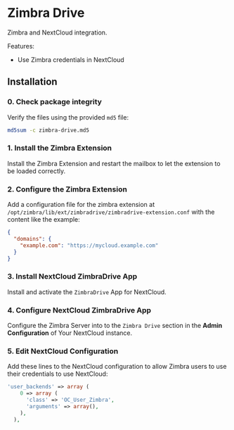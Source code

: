 Zimbra Drive
============

Zimbra and NextCloud integration.

Features:
- Use Zimbra credentials in NextCloud

## Installation

### 0. Check package integrity
Verify the files using the provided `md5` file:
```bash
md5sum -c zimbra-drive.md5
```

### 1. Install the Zimbra Extension
Install the Zimbra Extension and restart the mailbox to let the extension to be loaded correctly.

### 2. Configure the Zimbra Extension
Add a configuration file for the zimbra extension at `/opt/zimbra/lib/ext/zimbradrive/zimbradrive-extension.conf` with
the content like the example:
```json
{
  "domains": {
    "example.com": "https://mycloud.example.com"
  }
}
```

### 3. Install NextCloud ZimbraDrive App
Install and activate the `ZimbraDrive` App for NextCloud.

### 4. Configure NextCloud ZimbraDrive App
Configure the Zimbra Server into to the `Zimbra Drive` section in the **Admin Configuration** of Your NextCloud instance.

### 5. Edit NextCloud Configuration
Add these lines to the NextCloud configuration to allow Zimbra users to use their credentials to use NextCloud:
```php
'user_backends' => array (
    0 => array (
      'class' => 'OC_User_Zimbra',
      'arguments' => array(),
    ),
  ),
```
